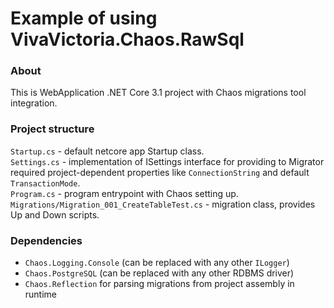 ﻿# Example of using VivaVictoria.Chaos.RawSql
### About
This is WebApplication .NET Core 3.1 project with Chaos migrations tool integration.

### Project structure
`Startup.cs` - default netcore app Startup class.  
`Settings.cs` - implementation of ISettings interface for providing to Migrator required project-dependent properties like `ConnectionString` and default `TransactionMode`.  
`Program.cs` - program entrypoint with Chaos setting up.
`Migrations/Migration_001_CreateTableTest.cs` - migration class, provides Up and Down scripts.

### Dependencies
- `Chaos.Logging.Console` (can be replaced with any other `ILogger`)
- `Chaos.PostgreSQL` (can be replaced with any other RDBMS driver)
- `Chaos.Reflection` for parsing migrations from project assembly in runtime
